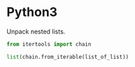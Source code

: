 # Python3

Unpack nested lists.

```python
from itertools import chain

list(chain.from_iterable(list_of_list))
```

